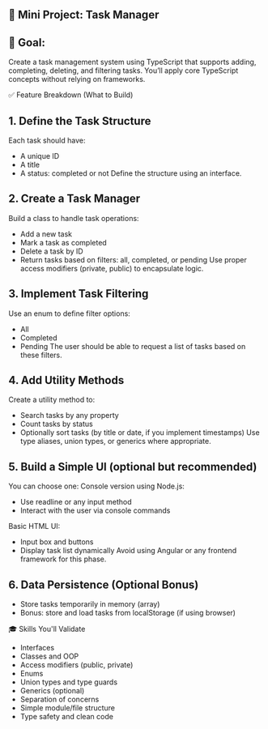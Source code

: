 ## 🧩 Mini Project: Task Manager
## 🎯 Goal:
Create a task management system using TypeScript that supports adding, completing, deleting, and filtering tasks. You’ll apply core TypeScript concepts without relying on frameworks.

✅ Feature Breakdown (What to Build)
## 1. Define the Task Structure
  Each task should have:
- A unique ID
- A title
- A status: completed or not
  Define the structure using an interface.

## 2. Create a Task Manager
Build a class to handle task operations:

- Add a new task
- Mark a task as completed
- Delete a task by ID
- Return tasks based on filters: all, completed, or pending
  Use proper access modifiers (private, public) to encapsulate logic.

## 3. Implement Task Filtering
Use an enum to define filter options:
- All
- Completed
- Pending
  The user should be able to request a list of tasks based on these filters.

## 4. Add Utility Methods
Create a utility method to:
- Search tasks by any property
- Count tasks by status
- Optionally sort tasks (by title or date, if you implement timestamps)
  Use type aliases, union types, or generics where appropriate.

## 5. Build a Simple UI (optional but recommended)
You can choose one:
Console version using Node.js:
- Use readline or any input method
- Interact with the user via console commands

Basic HTML UI:

- Input box and buttons
- Display task list dynamically
Avoid using Angular or any frontend framework for this phase.

## 6. Data Persistence (Optional Bonus)
- Store tasks temporarily in memory (array)
- Bonus: store and load tasks from localStorage (if using browser)

🎓 Skills You'll Validate
- Interfaces
- Classes and OOP
- Access modifiers (public, private)
- Enums
- Union types and type guards
- Generics (optional)
- Separation of concerns
- Simple module/file structure
- Type safety and clean code
